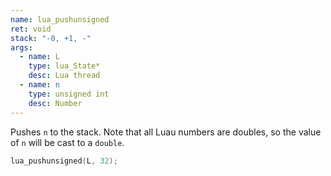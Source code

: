 ```yaml
---
name: lua_pushunsigned
ret: void
stack: "-0, +1, -"
args:
  - name: L
    type: lua_State*
    desc: Lua thread
  - name: n
    type: unsigned int
    desc: Number
---
```


Pushes `n` to the stack. Note that all Luau numbers are doubles, so the value of `n` will be cast to a `double`.

```cpp title="Example"
lua_pushunsigned(L, 32);
```
